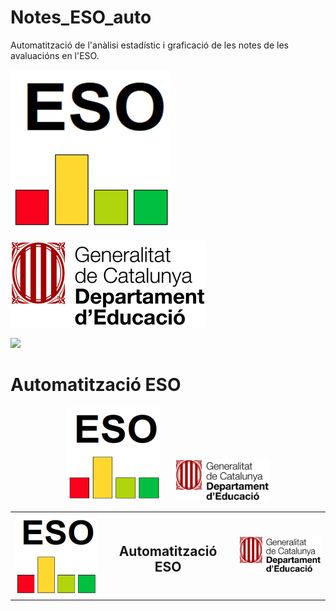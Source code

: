 # Notes_ESO_auto
Automatització de l'anàlisi estadístic i graficació de les notes de les avaluacións en l'ESO.

![](https://github.com/josepACTG/Notes_ESO_auto/blob/main/www/Icon.png)

![](https://github.com/josepACTG/Notes_ESO_auto/blob/main/www/departament_educacio.jpg)

![](https://github.com/josepACTG/Notes_ESO_auto/blob/main/www/a1.gif)



# Automatització ESO

<p align="center">
  <img src="https://github.com/josepACTG/Notes_ESO_auto/blob/main/www/Icon.png" alt="Icon" width="150"/>
  &nbsp;&nbsp;&nbsp;&nbsp;
  <img src="https://github.com/josepACTG/Notes_ESO_auto/blob/main/www/departament_educacio.jpg" alt="Departament Educació" width="150"/>
</p>




<table>
  <tr>
    <td align="center"><img src="https://github.com/josepACTG/Notes_ESO_auto/blob/main/www/Icon.png" alt="Icon" width="150"/></td>
    <td align="center"><h2>Automatització ESO</h2></td>
    <td align="center"><img src="https://github.com/josepACTG/Notes_ESO_auto/blob/main/www/departament_educacio.jpg" alt="Departament Educació" width="150"/></td>
  </tr>
</table>
